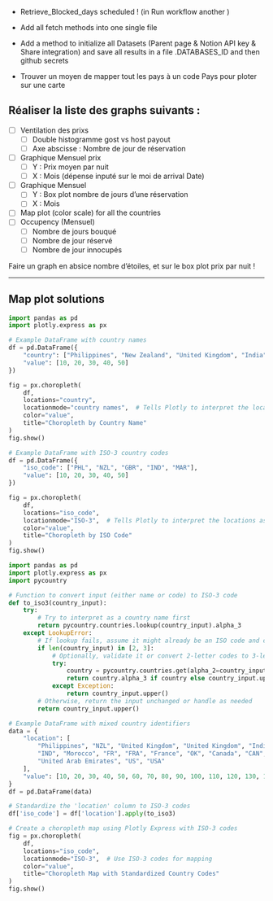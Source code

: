 - Retrieve_Blocked_days scheduled ! (in Run workflow another )

- Add all fetch methods into one single file 
- Add a method to initialize all Datasets (Parent page & Notion API key & Share integration) and save all results in a file .DATABASES_ID and then github secrets 
- Trouver un moyen de mapper tout les pays à un code Pays pour ploter sur une carte

## Réaliser la liste des graphs suivants :

- [ ]  Ventilation des prixs
    - [ ]  Double histogramme gost vs host payout
    - [ ]  Axe abscisse : Nombre de jour de réservation 

- [ ]  Graphique Mensuel prix
    - [ ]  Y : Prix moyen par nuit
    - [ ]  X : Mois (dépense inputé sur le moi de arrival Date)
- [ ]  Graphique Mensuel
    - [ ]  Y : Box plot nombre de jours d’une réservation
    - [ ]  X : Mois
- [ ]  Map plot (color scale) for all the countries 
- [ ]  Occupency (Mensuel)
    - [ ]  Nombre de jours bouqué
    - [ ]  Nombre de jour réservé
    - [ ]  Nombre de jour innocupés

Faire un graph en absice nombre d’étoiles, et sur le box plot prix par nuit !



--- 

## Map plot solutions

```python
import pandas as pd
import plotly.express as px

# Example DataFrame with country names
df = pd.DataFrame({
    "country": ["Philippines", "New Zealand", "United Kingdom", "India", "Morocco"],
    "value": [10, 20, 30, 40, 50]
})

fig = px.choropleth(
    df,
    locations="country",
    locationmode="country names",  # Tells Plotly to interpret the locations as country names
    color="value",
    title="Choropleth by Country Name"
)
fig.show()
```

```python
# Example DataFrame with ISO-3 country codes
df = pd.DataFrame({
    "iso_code": ["PHL", "NZL", "GBR", "IND", "MAR"],
    "value": [10, 20, 30, 40, 50]
})

fig = px.choropleth(
    df,
    locations="iso_code",
    locationmode="ISO-3",  # Tells Plotly to interpret the locations as ISO-3 country codes
    color="value",
    title="Choropleth by ISO Code"
)
fig.show()
```

```python
import pandas as pd
import plotly.express as px
import pycountry

# Function to convert input (either name or code) to ISO-3 code
def to_iso3(country_input):
    try:
        # Try to interpret as a country name first
        return pycountry.countries.lookup(country_input).alpha_3
    except LookupError:
        # If lookup fails, assume it might already be an ISO code and check length
        if len(country_input) in [2, 3]:
            # Optionally, validate it or convert 2-letter codes to 3-letter ones
            try:
                country = pycountry.countries.get(alpha_2=country_input.upper())
                return country.alpha_3 if country else country_input.upper()
            except Exception:
                return country_input.upper()
        # Otherwise, return the input unchanged or handle as needed
        return country_input.upper()

# Example DataFrame with mixed country identifiers
data = {
    "location": [
        "Philippines", "NZL", "United Kingdom", "United Kingdom", "India", 
        "IND", "Morocco", "FR", "FRA", "France", "OK", "Canada", "CAN", "CA", 
        "United Arab Emirates", "US", "USA"
    ],
    "value": [10, 20, 30, 40, 50, 60, 70, 80, 90, 100, 110, 120, 130, 140, 150, 160, 170]
}
df = pd.DataFrame(data)

# Standardize the 'location' column to ISO-3 codes
df['iso_code'] = df['location'].apply(to_iso3)

# Create a choropleth map using Plotly Express with ISO-3 codes
fig = px.choropleth(
    df,
    locations="iso_code",
    locationmode="ISO-3",  # Use ISO-3 codes for mapping
    color="value",
    title="Choropleth Map with Standardized Country Codes"
)
fig.show()

```